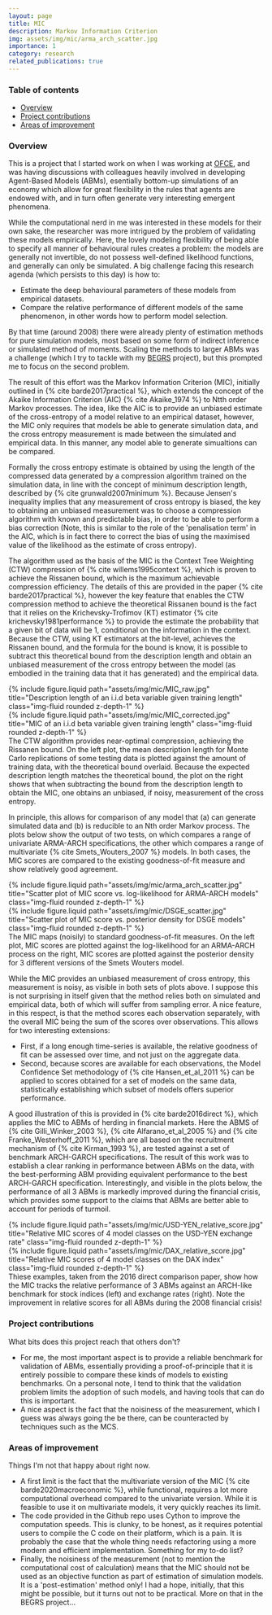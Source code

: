 ```yaml
---
layout: page
title: MIC
description: Markov Information Criterion
img: assets/img/mic/arma_arch_scatter.jpg
importance: 1
category: research
related_publications: true
---
```


### Table of contents
- [Overview](#overview)
- [Project contributions](#project-contributions)
- [Areas of improvement](#areas-of-improvement)

### Overview

This is a project that I started work on when I was working at [OFCE](https://www.ofce.sciences-po.fr/en/), and was having discussions with colleagues heavily involved in developing Agent-Based Models (ABMs), esentially bottom-up simulations of an economy which allow for great flexibility in the rules that agents are endowed with, and in turn often generate very interesting emergent phenomena.

While the computational nerd in me was interested in these models for their own sake, the researcher was more intrigued by the problem of validating these models empirically. Here, the lovely modeling flexibility of being able to specify all manner of behavioural rules creates a problem: the models are generally not invertible, do not possess well-defined likelihood functions, and generally can only be simulated. A big challenge facing this research agenda (which persists to this day) is how to:

- Estimate the deep behavioural parameters of these models from empirical datasets.
- Compare the relative performance of different models of the same phenomenon, in other words how to perform model selection.

By that time (around 2008) there were already plenty of estimation methods for pure simulation models, most based on some form of indirect inference or simulated method of moments. Scaling the methods to larger ABMs was a challenge (which I try to tackle with my [BEGRS](https://sylvain-barde.github.io/projects/begrs/) project), but this prompted me to focus on the second problem.

The result of this effort was the Markov Information Criterion (MIC), initially outlined in {% cite barde2017practical %}, which extends the concept of the Akaike Information Criterion (AIC) {% cite Akaike_1974 %} to Ntth order Markov processes. The idea, like the AIC is to provide an unbiased estimate of the cross-entropy of a model relative to an empirical dataset, however, the MIC only requires that models be able to generate simulation data, and the cross entropy measurement is made between the simulated and empirical data. In this manner, any model able to generate simualtions can be compared.

Formally the cross entropy estimate is obtained by using the length of the compressed data generated by a compression algorithm trained on the simulation data, in line with the concept of minimum description length, described by {% cite grunwald2007minimum %}. Because Jensen's inequality implies that any measurement of cross entropy is biased, the key to obtaining an unbiased measurement was to choose a compression algorithm with known and predictable bias, in order to be able to perform a bias correction (Note, this is similar to the role of the 'penalisation term' in the AIC, which is in fact there to correct the bias of using the maximised value of the likelihood as the estimate of cross entropy).

The algorithm used as the basis of the MIC is the Context Tree Weighting (CTW) compression of {% cite willems1995context %}, which is proven to achieve the Rissanen bound, which is the maximum achievable compression efficiency. The details of this are provided in the paper {% cite barde2017practical %}, however the key feature that enables the CTW compression method to achieve the theoretical Rissanen bound is the fact that it relies on the Krichevsky-Trofimov (KT) estimator {% cite krichevsky1981performance %} to provide the estimate the probability that a given bit of data will be 1, conditional on the information in the context. Because the CTW, using KT estimators at the bit-level, achieves the Rissanen bound, and the formula for the bound is know, it is possible to subtract this theoretical bound from the description length and obtain an unbiased measurement of the cross entropy between the model (as embodied in the training data that it has generated) and the empirical data.

<div class="row justify-content-sm-center">
    <div class="col-sm mt-3 mt-md-0">
        {% include figure.liquid path="assets/img/mic/MIC_raw.jpg" title="Description length of an i.i.d beta variable given training length" class="img-fluid rounded z-depth-1" %}
    </div>
    <div class="col-sm mt-3 mt-md-0">
        {% include figure.liquid path="assets/img/mic/MIC_corrected.jpg" title="MIC of an i.i.d beta variable given training length" class="img-fluid rounded z-depth-1" %}
    </div>
</div>
<div class="caption">
  The CTW algorithm provides near-optimal compression, achieving the Rissanen bound. On the left plot, the mean description length for Monte Carlo replications of some testing data is plotted against the amount of training data, with the theoretical bound overlaid. Because the expected description length matches the theoretical bound, the plot on the right shows that when subtracting the bound from the description length to obtain the MIC, one obtains an unbiased, if noisy, measurement of the cross entropy.
</div>

In principle, this allows for comparison of any model that (a) can generate simulated data and (b) is reducible to an Nth order Markov process. The plots below show the output of two tests, on which compares a range of univariate ARMA-ARCH specifications, the other which compares a range of multivariate {% cite Smets_Wouters_2007 %} models. In both cases, the MIC scores are compared to the existing goodness-of-fit measure and show relatively good agreement.

<div class="row justify-content-sm-center">
    <div class="col-sm mt-3 mt-md-0">
        {% include figure.liquid path="assets/img/mic/arma_arch_scatter.jpg" title="Scatter plot of MIC score vs. log-likelihood for ARMA-ARCH models" class="img-fluid rounded z-depth-1" %}
    </div>
    <div class="col-sm mt-3 mt-md-0">
        {% include figure.liquid path="assets/img/mic/DSGE_scatter.jpg" title="Scatter plot of MIC score vs. posterior density for DSGE models" class="img-fluid rounded z-depth-1" %}
    </div>
</div>
<div class="caption">
  The MIC maps (noisily) to standard goodness-of-fit measures. On the left plot, MIC scores are plotted against the log-likelihood for an ARMA-ARCH process on the right, MIC scores are plotted against the posterior density for 3 different versions of the Smets Wouters model.
</div>

While the MIC provides an unbiased measurement of cross entropy, this measurement is noisy, as visible in both sets of plots above. I suppose this is not surprising in itself given that the method relies both on simulated and empirical data, both of which will suffer from sampling error. A nice feature, in this respect, is that the method scores each observation separately, with the overall MIC being the sum of the scores over observations. This allows for two interesting extensions:

- First, if a long enough time-series is available, the relative goodness of fit can be assessed over time, and not just on the aggregate data.
- Second, because scores are available for each observations, the Model Confidence Set methodology of {% cite Hansen_et_al_2011 %} can be applied to scores obtained for a set of models on the same data, statistically establishing which subset of models offers superior performance.

A good illustration of this is provided in {% cite barde2016direct %}, which applies the MIC to ABMs of herding in financial markets. Here the ABMS of {% cite Gilli_Winker\_2003 %}, {% cite Alfarano_et_al_2005 %} and {% cite Franke_Westerhoff_2011 %}, which are all based on the recruitment mechanism of {% cite Kirman_1993 %}, are tested against a set of benchmark ARCH-GARCH specifications. The result of this work was to establish a clear ranking in performance between ABMs on the data, with the best-performing ABM providing equivalent performance to the best ARCH-GARCH specification. Interestingly, and visible in the plots below, the performance of all 3 ABMs is markedly improved during the financial crisis, which provides some support to the claims that ABMs are better able to account for periods of turmoil.

<div class="row justify-content-sm-center">
    <div class="col-sm mt-3 mt-md-0">
        {% include figure.liquid path="assets/img/mic/USD-YEN_relative_score.jpg" title="Relative MIC scores of 4 model classes on the USD-YEN exchange rate" class="img-fluid rounded z-depth-1" %}
    </div>
    <div class="col-sm mt-3 mt-md-0">
        {% include figure.liquid path="assets/img/mic/DAX_relative_score.jpg" title="Relative MIC scores of 4 model classes on the DAX index" class="img-fluid rounded z-depth-1" %}
    </div>
</div>
<div class="caption">
  Thiese examples, taken from the 2016 direct comparison paper, show how the MIC tracks the relative performance of 3 ABMs against an ARCH-like benchmark for stock indices (left) and exchange rates (right). Note the improvement in relative scores for all ABMs during the 2008 financial crisis!
</div>

### Project contributions

What bits does this project reach that others don't?

- For me, the most important aspect is to provide a reliable benchmark for validation of ABMs, essentially providing a proof-of-principle that it is entirely possible to compare these kinds of models to existing benchmarks. On a personal note, I tend to think that the validation problem limits the adoption of such models, and having tools that can do this is important.
- A nice aspect is the fact that the noisiness of the measurement, which I guess was always going the be there, can be counteracted by techniques such as the MCS.

### Areas of improvement

Things I'm not that happy about right now.

- A first limit is the fact that the multivariate version of the MIC {% cite barde2020macroeconomic %}, while functional, requires a lot more computational overhead compared to the univariate version. While it is feasible to use it on multivariate models, it very quickly reaches its limit.
- The code provided in the Github repo uses Cython to improve the computation speeds. This is clunky, to be honest, as it requires potential users to compile the C code on their platform, which is a pain. It is probably the case that the whole thing needs refactoring using a more modern and efficient implementation. Something for my to-do list?
- Finally, the noisiness of the measurement (not to mention the computational cost of calculation) means that the MIC should not be used as an objective function as part of estimation of simulation models. It is a 'post-estimation' method only! I had a hope, initially, that this might be possible, but it turns out not to be practical. More on that in the BEGRS project...
